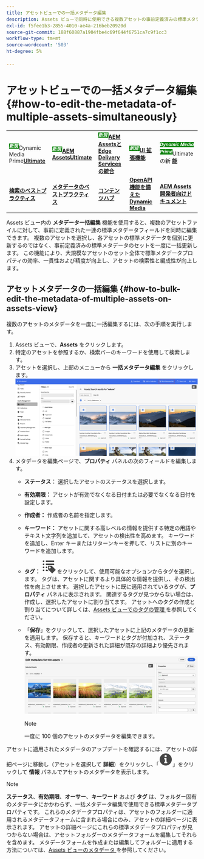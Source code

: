 ```yaml
---
title: アセットビューでの一括メタデータ編集
description: Assets ビューで同時に使用できる複数アセットの事前定義済みの標準メタデータフィールドセットを更新する方法を説明します。
exl-id: f5fee1b3-2855-4010-ae4a-216beb20920d
source-git-commit: 188f60887a1904fbe4c69f644f6751ca7c9f1cc3
workflow-type: tm+mt
source-wordcount: '503'
ht-degree: 5%

---
```


# アセットビューでの一括メタデータ編集{#how-to-edit-the-metadata-of-multiple-assets-simultaneously}

<table>
    <tr>
        <td>
            <sup style= "background-color:#008000; color:#FFFFFF; font-weight:bold"><i> 新規 </i></sup>Dynamic Media Prime<a href="/help/assets/dynamic-media/dm-prime-ultimate.md"><b>Ultimate</b></a>
        </td>
        <td>
            <sup style= "background-color:#008000; color:#FFFFFF; font-weight:bold"><i> 新規 </i></sup> <a href="/help/assets/assets-ultimate-overview.md"><b>AEM AssetsUltimate</b></a>
        </td>
        <td>
            <sup style= "background-color:#008000; color:#FFFFFF; font-weight:bold"><i> 新規 </i></sup> <a href="/help/assets/integrate-aem-assets-edge-delivery-services.md"><b>AEM AssetsとEdge Delivery Servicesの統合 </b></a>
        </td>
        <td>
            <sup style= "background-color:#008000; color:#FFFFFF; font-weight:bold"><i> 新規 </i></sup><a href="/help/assets/aem-assets-view-ui-extensibility.md"><b>UI 拡張機能 </b></a>
        </td>
          <td>
            <sup style= "background-color:#008000; color:#FFFFFF; font-weight:bold"><i>Dynamic Media Prime</i></sup>Ultimateの新 <a href="/help/assets/dynamic-media/enable-dynamic-media-prime-and-ultimate.md"><b> 能 </b></a>
        </td>
    </tr>
    <tr>
        <td>
            <a href="/help/assets/search-best-practices.md"><b>検索のベストプラクティス</b></a>
        </td>
        <td>
            <a href="/help/assets/metadata-best-practices.md"><b>メタデータのベストプラクティス</b></a>
        </td>
        <td>
            <a href="/help/assets/product-overview.md"><b>コンテンツハブ</b></a>
        </td>
        <td>
            <a href="/help/assets/dynamic-media-open-apis-overview.md"><b>OpenAPI 機能を備えた Dynamic Media</b></a>
        </td>
        <td>
            <a href="https://developer.adobe.com/experience-cloud/experience-manager-apis/"><b>AEM Assets 開発者向けドキュメント</b></a>
        </td>
    </tr>
</table>

Assets ビュー内の **メタデータ一括編集** 機能を使用すると、複数のアセットファイルに対して、事前に定義された一連の標準メタデータフィールドを同時に編集できます。 複数のアセットを選択し、各アセットの標準メタデータを個別に更新するのではなく、事前定義済みの標準メタデータのセットを一度に一括更新します。 この機能により、大規模なアセットのセット全体で標準メタデータプロパティの効率、一貫性および精度が向上し、アセットの検索性と編成性が向上します。

## アセットメタデータの一括編集 {#how-to-bulk-edit-the-metadata-of-multiple-assets-on-assets-view}

複数のアセットのメタデータを一度に一括編集するには、次の手順を実行します。

1. Assets ビューで、**Assets** をクリックします。
1. 特定のアセットを参照するか、検索バーのキーワードを使用して検索します。
1. アセットを選択し、上部のメニューから **一括メタデータ編集** をクリックします。
   ![bulk-metadata-edit](/help/assets/assets/bulk-metadata-edit1.png)
1. メタデータを編集ページで、**プロパティ** パネルの次のフィールドを編集します。
   * **ステータス：** 選択したアセットのステータスを選択します。
   * **有効期限：** アセットが有効でなくなる日付または必要でなくなる日付を設定します。
   * **作成者：** 作成者の名前を指定します。
   * **キーワード：** アセットに関する高レベルの情報を提供する特定の用語やテキスト文字列を追加して、アセットの検出性を高めます。 キーワードを追加し、Enter キーまたはリターンキーを押して、リストに別のキーワードを追加します。
   * **タグ：** ![ タグアイコン ](/help/assets/assets/tags-icon.svg) をクリックして、使用可能なオプションからタグを選択します。 タグは、アセットに関するより具体的な情報を提供し、その検出性を向上させます。 選択したアセットに既に適用されているタグが、**プロパティ** パネルに表示されます。 関連するタグが見つからない場合は、作成し、選択したアセットに割り当てます。 アセットへのタグの作成と割り当てについて詳しくは、[Assets ビューでのタグの管理 ](/help/assets/tagging-management-assets-view.md) を参照してください。
   * 「**保存**」をクリックして、選択したアセットに上記のメタデータの更新を適用します。 保存すると、キーワードとタグが付加され、ステータス、有効期限、作成者の更新された詳細が既存の詳細より優先されます。
     ![save-bulk-metadata-edit-properties](/help/assets/assets/save-bulk-metadata-edit-properties2.png)

     >[!NOTE]
     >
     >一度に 100 個のアセットのメタデータを編集できます。

アセットに適用されたメタデータのアップデートを確認するには、アセットの詳細ページに移動し（アセットを選択して **詳細**）をクリックし、「![](/help/assets/assets/info-icon-solid-black.svg)」をクリックして **情報** パネルでアセットのメタデータを表示します。

>[!NOTE]
>
>**ステータス**、**有効期限**、**オーサー**、**キーワード** および **タグ** は、フォルダー固有のメタデータにかかわらず、一括メタデータ編集で使用できる標準メタデータプロパティです。 これらのメタデータプロパティは、アセットのフォルダーに適用されるメタデータフォームに含まれる場合にのみ、アセットの詳細ページに表示されます。 アセットの詳細ページにこれらの標準メタデータプロパティが見つからない場合は、アセットフォルダーのメタデータフォームを編集してそれらを含めます。 メタデータフォームを作成または編集してフォルダーに適用する方法については、[Assets ビューのメタデータ ](/help/assets/metadata-assets-view.md) を参照してください。
